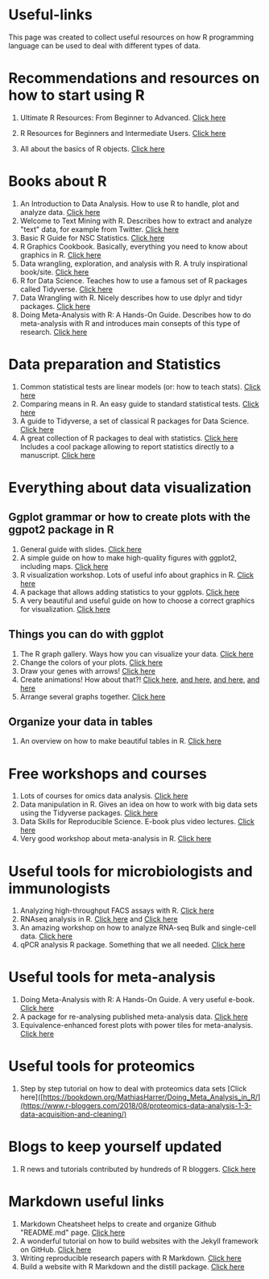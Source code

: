 # Useful-links
This page was created to collect useful resources on how R programming language can be used to deal with different types of data. 

# **Recommendations and resources on how to start using R**

1. Ultimate R Resources: From Beginner to Advanced. [Click here](https://thatdatatho.com/2020/05/16/r-resources-beginner-advanced/)
2. R Resources for Beginners and Intermediate Users. [Click here](https://martindevaux.com/2021/01/r_resources_beginners_intermediate/)

3. All about the basics of R objects. [Click here](https://egret.psychol.cam.ac.uk/statistics/R/enteringdata.html)

# **Books about R**

1. An Introduction to Data Analysis. How to use R to handle, plot and analyze data. [Click here](https://michael-franke.github.io/intro-data-analysis/index.html)
2. Welcome to Text Mining with R. Describes how to extract and analyze "text" data, for example from Twitter. [Click here](https://www.tidytextmining.com/index.html)
3. Basic R Guide for NSC Statistics. [Click here](https://bookdown.org/dli/rguide/)
4. R Graphics Cookbook. Basically, everything you need to know about graphics in R. [Click here](https://r-graphics.org/)
5. Data wrangling, exploration, and analysis with R. A truly inspirational book/site. [Click here](https://stat545.com/)
6. R for Data Science. Teaches how to use a famous set of R packages called Tidyverse. [Click here](https://r4ds.had.co.nz/index.html)
7. Data Wrangling with R. Nicely describes how to use dplyr and tidyr packages. [Click here](https://cengel.github.io/R-data-wrangling/)
8. Doing Meta-Analysis with R: A Hands-On Guide. Describes how to do meta-analysis with R and introduces main consepts of this type of research. [Click here](https://bookdown.org/MathiasHarrer/Doing_Meta_Analysis_in_R/)

# **Data preparation and Statistics**

1. Common statistical tests are linear models (or: how to teach stats). [Click here](https://lindeloev.github.io/tests-as-linear/)
2. Comparing means in R. An easy guide to standard statistical tests. [Click here](http://www.sthda.com/english/wiki/comparing-means-in-r)
3. A guide to Tidyverse, a set of classical R packages for Data Science. [Click here](https://www.analyticsvidhya.com/blog/2019/05/beginner-guide-tidyverse-most-powerful-collection-r-packages-data-science/)
4. A great collection of R packages to deal with statistics. [Click here](https://github.com/easystats/easystats)
   Includes a cool package allowing to report statistics directly to a manuscript. [Click here](https://github.com/easystats/report)

# **Everything about data visualization**
## Ggplot grammar or how to create plots with the ggpot2 package in R
1. General guide with slides. [Click here](https://evamaerey.github.io/ggplot2_grammar_guide/about)
2. A simple guide on how to make high-quality figures with ggplot2, including maps. [Click here](https://ben-williams.github.io/updated_ggplot_figures.html)
3. R visualization workshop. Lots of useful info about graphics in R. [Click here](https://stulp.gmw.rug.nl/ggplotworkshop/)
4. A package that allows adding statistics to your ggplots. [Click here](https://github.com/IndrajeetPatil/ggstatsplot)
5. A very beautiful and useful guide on how to choose a correct graphics for visualization. [Click here](https://www.data-to-viz.com/#boxplot) 

## Things you can do with ggplot 
1. The R graph gallery. Ways how you can visualize your data. [Click here](http://www.r-graph-gallery.com/)
2. Change the colors of your plots. [Click here](https://www.datanovia.com/en/blog/ggplot-colors-best-tricks-you-will-love/)
3. Draw your genes with arrows! [Click here](https://github.com/wilkox/gggenes)
4. Create animations! How about that?! [Click here](https://anderfernandez.com/en/blog/how-to-create-animations-in-r-with-gganimate/), [and here](https://paldhous.github.io/ucb/2018/dataviz/week14.html), [and here](https://gganimate.com/), [and here](https://www.datanovia.com/en/blog/gganimate-how-to-create-plots-with-beautiful-animation-in-r/)
5. Arrange several graphs together. [Click here](https://gotellilab.github.io/GotelliLabMeetingHacks/NickGotelli/ggplotPatchwork.html)


## Organize your data in tables
1. An overview on how to make beautiful tables in R. [Click here](https://rfortherestofus.com/2019/11/how-to-make-beautiful-tables-in-r/)


# **Free workshops and courses**

1. Lots of courses for omics data analysis. [Click here](http://app.orchestra.cancerdatasci.org/)
2. Data manipulation in R. Gives an idea on how to work with big data sets using the Tidyverse packages. [Click here](https://www.datanovia.com/en/courses/data-manipulation-in-r/)
3. Data Skills for Reproducible Science. E-book plus video lectures. [Click here](https://psyteachr.github.io/msc-data-skills/)
4. Very good workshop about meta-analysis in R. [Click here](https://tvpollet.github.io/Meta-analysis_course)

# **Useful tools for microbiologists and immunologists**

1. Analyzing high-throughput FACS assays with R. [Click here](https://jchellmuth.com/posts/FACS-with-R/)
2. RNAseq analysis in R. [Click here](https://bioinformatics-core-shared-training.github.io/RNAseq-R/) and [Click here](https://combine-australia.github.io/RNAseq-R/)
3. An amazing workshop on how to analyze RNA-seq Bulk and single-cell data. [Click here](https://stemangiola.github.io/rpharma2020_tidytranscriptomics/articles/tidytranscriptomics.html#reproducibility-1)
4. qPCR analysis R package. Something that we all needed. [Click here](https://github.com/ewallace/tidyqpcr)

# **Useful tools for meta-analysis**

1. Doing Meta-Analysis with R: A Hands-On Guide. A very useful e-book. [Click here](https://www.r-bloggers.com/2018/08/proteomics-data-analysis-1-3-data-acquisition-and-cleaning/)
2. A package for re-analysing published meta-analysis data. [Click here](https://github.com/dsquintana/metameta)
3. Equivalence-enhanced forest plots with power tiles for meta-analysis. [Click here](https://www.dsquintana.blog/equivalence-enhanced-forest-plots-with-power-tiles/)

# **Useful tools for proteomics**
1. Step by step tutorial on how to deal with proteomics data sets [Click here]([https://bookdown.org/MathiasHarrer/Doing_Meta_Analysis_in_R/](https://www.r-bloggers.com/2018/08/proteomics-data-analysis-1-3-data-acquisition-and-cleaning/)



# **Blogs to keep yourself updated**

1. R news and tutorials contributed by hundreds of R bloggers. [Click here](https://www.r-bloggers.com/)

# **Markdown useful links**

1. Markdown Cheatsheet helps to create and organize Github "README.md" page. [Click here](https://github.com/adam-p/markdown-here/wiki/Markdown-Cheatsheet)
2. A wonderful tutorial on how to build websites with the Jekyll framework on GitHub. [Click here](https://carpentries-incubator.github.io/jekyll-pages-novice/)
3. Writing reproducible research papers with R Markdown. [Click here](https://resulumit.com/teaching/rmd_workshop#1)
4. Build a website with R Markdown and the distill package. [Click here](https://lisalendway.netlify.app/posts/2020-12-09-buildingdistill/?utm_source=dlvr.it&utm_medium=facebook)
